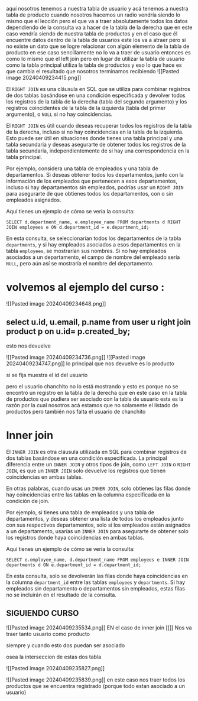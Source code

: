  
 aquí nosotros tenemos a nuestra tabla de usuario y acá tenemos a nuestra tabla de producto cuando nosotros hacemos un radio vendría siendo lo mismo que el lección pero el que va a traer absolutamente todos los datos dependiendo de la consulta va a hacer de la tabla de la derecha que en este caso vendría siendo de nuestra tabla de productos y en el caso que él encuentre datos dentro de la tabla de usuarios este los va a atraer pero si no existe un dato que se logre relacionar con algún elemento de la tabla de producto en ese caso sencillamente no lo va a traer de usuario entonces es como lo mismo que el left join pero en lugar de utilizar la tabla de usuario como la tabla principal utiliza la tabla de productos y eso lo que hace es que cambia el resultado que nosotros terminamos recibiendo
![[Pasted image 20240409234415.png]]
  
El `RIGHT JOIN` es una cláusula en SQL que se utiliza para combinar registros de dos tablas basándose en una condición especificada y devolver todos los registros de la tabla de la derecha (tabla del segundo argumento) y los registros coincidentes de la tabla de la izquierda (tabla del primer argumento), o `NULL` si no hay coincidencias.

El `RIGHT JOIN` es útil cuando deseas recuperar todos los registros de la tabla de la derecha, incluso si no hay coincidencias en la tabla de la izquierda. Esto puede ser útil en situaciones donde tienes una tabla principal y una tabla secundaria y deseas asegurarte de obtener todos los registros de la tabla secundaria, independientemente de si hay una correspondencia en la tabla principal.

Por ejemplo, considera una tabla de empleados y una tabla de departamentos. Si deseas obtener todos los departamentos, junto con la información de los empleados que pertenecen a esos departamentos, incluso si hay departamentos sin empleados, podrías usar un `RIGHT JOIN` para asegurarte de que obtienes todos los departamentos, con o sin empleados asignados.

Aquí tienes un ejemplo de cómo se vería la consulta:


`SELECT d.department_name, e.employee_name FROM departments d RIGHT JOIN employees e ON d.department_id = e.department_id;`

En esta consulta, se seleccionarían todos los departamentos de la tabla `departments`, y si hay empleados asociados a esos departamentos en la tabla `employees`, se mostrarían sus nombres. Si no hay empleados asociados a un departamento, el campo de nombre del empleado sería `NULL`, pero aún así se mostraría el nombre del departamento.

# volvemos al ejemplo del curso :

![[Pasted image 20240409234648.png]]


## select u.id, u.email, p.name from user u right join product p on u.id= p.created_by;

esto nos devuelve

![[Pasted image 20240409234736.png]]
![[Pasted image 20240409234747.png]]
lo principal que nos devuelve es lo producto

si se fija muestra el id del usuario

 pero el usuario chanchito no lo está mostrando y esto es porque no se encontró un registro en la tabla de la derecha que en este caso en la tabla de productos que pudiera ser asociado con la tabla de usuario esta es la razón por la cual nosotros acá estamos que no solamente el listado de productos pero también nos falta el usuario de chanchito


# Inner join


El `INNER JOIN` es otra cláusula utilizada en SQL para combinar registros de dos tablas basándose en una condición especificada. La principal diferencia entre un `INNER JOIN` y otros tipos de join, como `LEFT JOIN` o `RIGHT JOIN`, es que un `INNER JOIN` solo devuelve los registros que tienen coincidencias en ambas tablas.

En otras palabras, cuando usas un `INNER JOIN`, solo obtienes las filas donde hay coincidencias entre las tablas en la columna especificada en la condición de join.

Por ejemplo, si tienes una tabla de empleados y una tabla de departamentos, y deseas obtener una lista de todos los empleados junto con sus respectivos departamentos, solo si los empleados están asignados a un departamento, usarías un `INNER JOIN` para asegurarte de obtener solo los registros donde haya coincidencias en ambas tablas.

Aquí tienes un ejemplo de cómo se vería la consulta:

`SELECT e.employee_name, d.department_name FROM employees e INNER JOIN departments d ON e.department_id = d.department_id;`

En esta consulta, solo se devolverán las filas donde haya coincidencias en la columna `department_id` entre las tablas `employees` y `departments`. Si hay empleados sin departamento o departamentos sin empleados, estas filas no se incluirán en el resultado de la consulta.

## SIGUIENDO CURSO

![[Pasted image 20240409235534.png]]
EN el caso de inner join
[[]]
Nos va traer tanto usuario  como producto

siempre y cuando  esto dos puedan ser asociado

osea la interseccion de estas dos tabla

![[Pasted image 20240409235827.png]]

![[Pasted image 20240409235839.png]]
en este caso nos traer todos los productos que se encuentra registrado (porque todo estan asociado a un usuario)